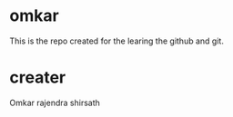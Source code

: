 # omkar
This is the repo created for the learing the github and git.

# creater
Omkar rajendra shirsath
